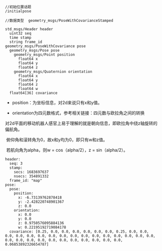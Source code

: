 ```shell
//初始位置话题
/initialpose

//数据类型	geometry_msgs/PoseWithCovarianceStamped

std_msgs/Header header
  uint32 seq
  time stamp
  string frame_id
geometry_msgs/PoseWithCovariance pose
  geometry_msgs/Pose pose
    geometry_msgs/Point position
      float64 x
      float64 y
      float64 z
    geometry_msgs/Quaternion orientation
      float64 x
      float64 y
      float64 z
      float64 w
  float64[36] covariance
```

* position：为坐标信息，对2d来说只有x和y值。

* orientation为四元数格式，参考相关链接：四元数与欧拉角之间的转换

​		对2d平面的移动机器人感官上易于理解的就是朝向信息，即欧拉角中绕z轴旋转的偏航角。

​		俯仰角和滚转角为0，故x和y均为0，即只有w和z值。

​		若航向角为alpha，则w = cos（alpha/2），z = sin（alpha/2）。




```
header:
  seq: 3
  stamp:
    secs: 1683697637
    nsecs: 354891332
  frame_id: "map"
pose:
  pose:
    position:
      x: -6.73139762878418
      y: -2.428220748901367
      z: 0.0
    orientation:
      x: 0.0
      y: 0.0
      z: 0.9750576095884136
      w: 0.22195192719084178
  covariance: [0.25, 0.0, 0.0, 0.0, 0.0, 0.0, 0.0, 0.25, 0.0, 0.0, 0.0, 0.0, 0.0, 0.0, 0.0, 0.0, 0.0, 0.0, 0.0, 0.0, 0.0, 0.0, 0.0, 0.0, 0.0, 0.0, 0.0, 0.0, 0.0, 0.0, 0.0, 0.0, 0.0, 0.0, 0.0, 0.06853892326654787]
```

